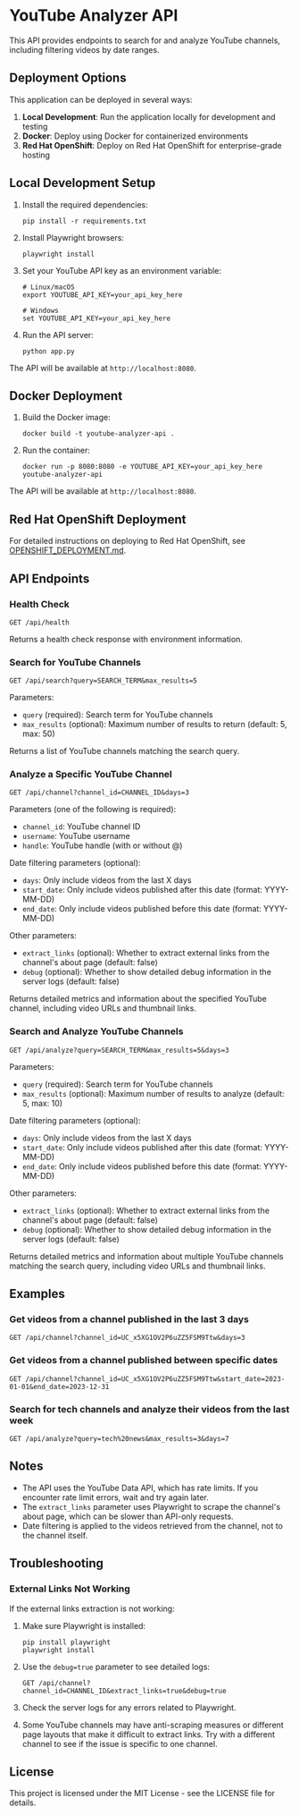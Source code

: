 # YouTube Analyzer API

This API provides endpoints to search for and analyze YouTube channels, including filtering videos by date ranges.

## Deployment Options

This application can be deployed in several ways:

1. **Local Development**: Run the application locally for development and testing
2. **Docker**: Deploy using Docker for containerized environments
3. **Red Hat OpenShift**: Deploy on Red Hat OpenShift for enterprise-grade hosting

## Local Development Setup

1. Install the required dependencies:
   ```
   pip install -r requirements.txt
   ```

2. Install Playwright browsers:
   ```
   playwright install
   ```

3. Set your YouTube API key as an environment variable:
   ```
   # Linux/macOS
   export YOUTUBE_API_KEY=your_api_key_here
   
   # Windows
   set YOUTUBE_API_KEY=your_api_key_here
   ```

4. Run the API server:
   ```
   python app.py
   ```

The API will be available at `http://localhost:8080`.

## Docker Deployment

1. Build the Docker image:
   ```
   docker build -t youtube-analyzer-api .
   ```

2. Run the container:
   ```
   docker run -p 8080:8080 -e YOUTUBE_API_KEY=your_api_key_here youtube-analyzer-api
   ```

The API will be available at `http://localhost:8080`.

## Red Hat OpenShift Deployment

For detailed instructions on deploying to Red Hat OpenShift, see [OPENSHIFT_DEPLOYMENT.md](OPENSHIFT_DEPLOYMENT.md).

## API Endpoints

### Health Check

```
GET /api/health
```

Returns a health check response with environment information.

### Search for YouTube Channels

```
GET /api/search?query=SEARCH_TERM&max_results=5
```

Parameters:
- `query` (required): Search term for YouTube channels
- `max_results` (optional): Maximum number of results to return (default: 5, max: 50)

Returns a list of YouTube channels matching the search query.

### Analyze a Specific YouTube Channel

```
GET /api/channel?channel_id=CHANNEL_ID&days=3
```

Parameters (one of the following is required):
- `channel_id`: YouTube channel ID
- `username`: YouTube username
- `handle`: YouTube handle (with or without @)

Date filtering parameters (optional):
- `days`: Only include videos from the last X days
- `start_date`: Only include videos published after this date (format: YYYY-MM-DD)
- `end_date`: Only include videos published before this date (format: YYYY-MM-DD)

Other parameters:
- `extract_links` (optional): Whether to extract external links from the channel's about page (default: false)
- `debug` (optional): Whether to show detailed debug information in the server logs (default: false)

Returns detailed metrics and information about the specified YouTube channel, including video URLs and thumbnail links.

### Search and Analyze YouTube Channels

```
GET /api/analyze?query=SEARCH_TERM&max_results=5&days=3
```

Parameters:
- `query` (required): Search term for YouTube channels
- `max_results` (optional): Maximum number of results to analyze (default: 5, max: 10)

Date filtering parameters (optional):
- `days`: Only include videos from the last X days
- `start_date`: Only include videos published after this date (format: YYYY-MM-DD)
- `end_date`: Only include videos published before this date (format: YYYY-MM-DD)

Other parameters:
- `extract_links` (optional): Whether to extract external links from the channel's about page (default: false)
- `debug` (optional): Whether to show detailed debug information in the server logs (default: false)

Returns detailed metrics and information about multiple YouTube channels matching the search query, including video URLs and thumbnail links.

## Examples

### Get videos from a channel published in the last 3 days

```
GET /api/channel?channel_id=UC_x5XG1OV2P6uZZ5FSM9Ttw&days=3
```

### Get videos from a channel published between specific dates

```
GET /api/channel?channel_id=UC_x5XG1OV2P6uZZ5FSM9Ttw&start_date=2023-01-01&end_date=2023-12-31
```

### Search for tech channels and analyze their videos from the last week

```
GET /api/analyze?query=tech%20news&max_results=3&days=7
```

## Notes

- The API uses the YouTube Data API, which has rate limits. If you encounter rate limit errors, wait and try again later.
- The `extract_links` parameter uses Playwright to scrape the channel's about page, which can be slower than API-only requests.
- Date filtering is applied to the videos retrieved from the channel, not to the channel itself.

## Troubleshooting

### External Links Not Working

If the external links extraction is not working:

1. Make sure Playwright is installed:
   ```
   pip install playwright
   playwright install
   ```

2. Use the `debug=true` parameter to see detailed logs:
   ```
   GET /api/channel?channel_id=CHANNEL_ID&extract_links=true&debug=true
   ```

3. Check the server logs for any errors related to Playwright.

4. Some YouTube channels may have anti-scraping measures or different page layouts that make it difficult to extract links. Try with a different channel to see if the issue is specific to one channel.

## License

This project is licensed under the MIT License - see the LICENSE file for details.
